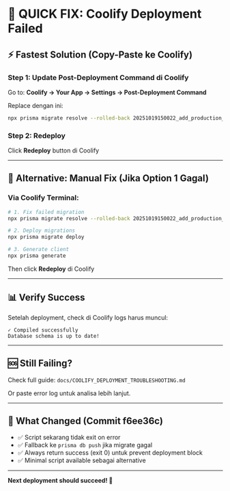 # 🚀 QUICK FIX: Coolify Deployment Failed

## ⚡ Fastest Solution (Copy-Paste ke Coolify)

### Step 1: Update Post-Deployment Command di Coolify

Go to: **Coolify → Your App → Settings → Post-Deployment Command**

Replace dengan ini:

```bash
npx prisma migrate resolve --rolled-back 20251019150022_add_production_to_distribution_schedule || true && npx prisma migrate deploy && npx prisma generate
```

### Step 2: Redeploy

Click **Redeploy** button di Coolify

---

## 🔧 Alternative: Manual Fix (Jika Option 1 Gagal)

### Via Coolify Terminal:

```bash
# 1. Fix failed migration
npx prisma migrate resolve --rolled-back 20251019150022_add_production_to_distribution_schedule

# 2. Deploy migrations
npx prisma migrate deploy

# 3. Generate client
npx prisma generate
```

Then click **Redeploy** di Coolify

---

## 📊 Verify Success

Setelah deployment, check di Coolify logs harus muncul:

```
✓ Compiled successfully
Database schema is up to date!
```

---

## 🆘 Still Failing?

Check full guide: `docs/COOLIFY_DEPLOYMENT_TROUBLESHOOTING.md`

Or paste error log untuk analisa lebih lanjut.

---

## 📝 What Changed (Commit f6ee36c)

- ✅ Script sekarang tidak exit on error
- ✅ Fallback ke `prisma db push` jika migrate gagal  
- ✅ Always return success (exit 0) untuk prevent deployment block
- ✅ Minimal script available sebagai alternative

---

**Next deployment should succeed! 🎯**
